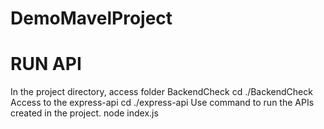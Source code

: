 # DemoMavelProject
# RUN API
In the project directory, access folder BackendCheck
cd ./BackendCheck
Access to the express-api
cd ./express-api
Use command to run the APIs created in the project.
node index.js
